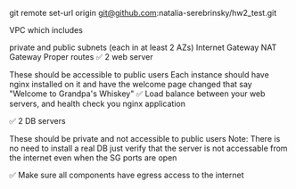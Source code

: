 git remote set-url origin git@github.com:natalia-serebrinsky/hw2_test.git

VPC which includes

private and public subnets (each in at least 2 AZs)
Internet Gateway
NAT Gateway
Proper routes
✅ 2 web server

These should be accessible to public users
Each instance should have nginx installed on it and have the welcome page changed that say "Welcome to Grandpa's Whiskey"
✅ Load balance between your web servers, and health check you nginx application

✅ 2 DB servers

These should be private and not accessible to public users
Note: There is no need to install a real DB just verify that the server is not accessable from the internet even when the SG ports are open

✅ Make sure all components have egress access to the internet
